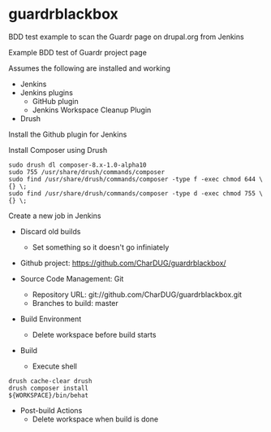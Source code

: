guardrblackbox
==============

BDD test example to scan the Guardr page on drupal.org from Jenkins

Example BDD test of Guardr project page

Assumes the following are installed and working

 * Jenkins
 * Jenkins plugins
   * GitHub plugin
   * Jenkins Workspace Cleanup Plugin
 * Drush

Install the Github plugin for Jenkins

Install Composer using Drush

```Shell
sudo drush dl composer-8.x-1.0-alpha10
sudo 755 /usr/share/drush/commands/composer
sudo find /usr/share/drush/commands/composer -type f -exec chmod 644 \{} \;
sudo find /usr/share/drush/commands/composer -type d -exec chmod 755 \{} \;
```

Create a new job in Jenkins

 * Discard old builds
   * Set something so it doesn't go infiniately

 * Github project: https://github.com/CharDUG/guardrblackbox/
 * Source Code Management: Git
   * Repository URL: git://github.com/CharDUG/guardrblackbox.git
   * Branches to build: master

 * Build Environment
   * Delete workspace before build starts

 * Build
    * Execute shell

```Shell
drush cache-clear drush
drush composer install
${WORKSPACE}/bin/behat
```

* Post-build Actions
  * Delete workspace when build is done
